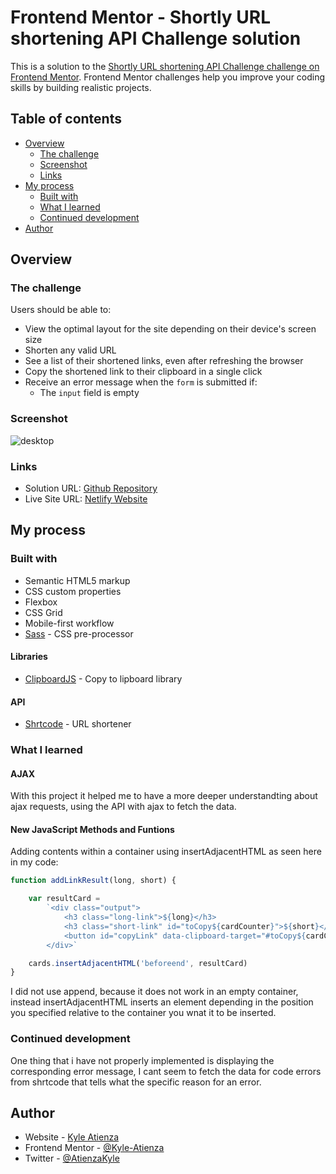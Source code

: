 # Frontend Mentor - Shortly URL shortening API Challenge solution

This is a solution to the [Shortly URL shortening API Challenge challenge on Frontend Mentor](https://www.frontendmentor.io/challenges/url-shortening-api-landing-page-2ce3ob-G). Frontend Mentor challenges help you improve your coding skills by building realistic projects. 

## Table of contents

- [Overview](#overview)
  - [The challenge](#the-challenge)
  - [Screenshot](#screenshot)
  - [Links](#links)
- [My process](#my-process)
  - [Built with](#built-with)
  - [What I learned](#what-i-learned)
  - [Continued development](#continued-development)
- [Author](#author)

## Overview

### The challenge

Users should be able to:

- View the optimal layout for the site depending on their device's screen size
- Shorten any valid URL
- See a list of their shortened links, even after refreshing the browser
- Copy the shortened link to their clipboard in a single click
- Receive an error message when the `form` is submitted if:
  - The `input` field is empty

### Screenshot

![desktop](https://user-images.githubusercontent.com/60304502/132984762-21437c5c-3e85-4283-8349-503c3001969a.png)


### Links

- Solution URL: [Github Repository](https://github.com/Kyle-Atienza/URL-Shorterner-API-Master)
- Live Site URL: [Netlify Website](https://kyle-fem-shorten-url.netlify.app/)

## My process

### Built with

- Semantic HTML5 markup
- CSS custom properties
- Flexbox
- CSS Grid
- Mobile-first workflow
- [Sass](https://sass-lang.com/) - CSS pre-processor

#### Libraries

- [ClipboardJS](https://clipboardjs.com/) - Copy to lipboard library

#### API

- [Shrtcode](https://shrtco.de/) - URL shortener

### What I learned

#### AJAX

With this project it helped me to have a more deeper understandting about ajax requests, using the API with ajax to fetch the data.

#### New JavaScript Methods and Funtions

Adding contents within a container using insertAdjacentHTML
as seen here in my code:
```js
function addLinkResult(long, short) {

    var resultCard =
        `<div class="output">
            <h3 class="long-link">${long}</h3>
            <h3 class="short-link" id="toCopy${cardCounter}">${short}</h3>
            <button id="copyLink" data-clipboard-target="#toCopy${cardCounter}">Copy</button>
        </div>`

    cards.insertAdjacentHTML('beforeend', resultCard)
}
```
I did not use append, because it does not work in an empty container, instead insertAdjacentHTML inserts an element depending in the position you specified relative to the container you wnat it to be inserted.

### Continued development

One thing that i have not properly implemented is displaying the corresponding error message, I cant seem to fetch the data for code errors from shrtcode that tells what the specific reason for an error.

## Author

- Website - [Kyle Atienza](https://kyle-atienza-portfolio.netlify.app/)
- Frontend Mentor - [@Kyle-Atienza](https://www.frontendmentor.io/profile/Kyle-Atienza)
- Twitter - [@AtienzaKyle](https://twitter.com/AtienzaKyle)

